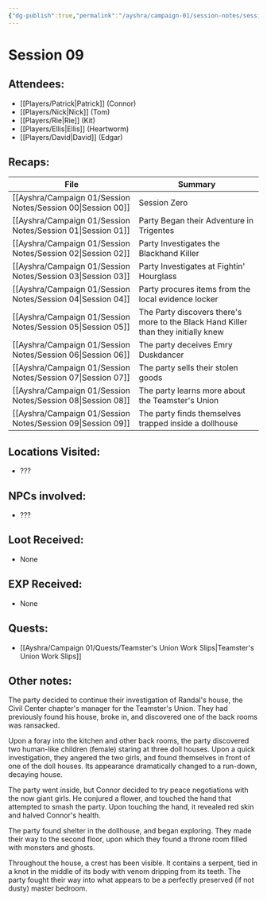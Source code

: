 ```yaml
---
{"dg-publish":true,"permalink":"/ayshra/campaign-01/session-notes/session-09/","tags":["session"],"dgShowLocalGraph":true}
---
```


# Session 09

## Attendees:
- [[Players/Patrick\|Patrick]] (Connor)
- [[Players/Nick\|Nick]] (Tom)
- [[Players/Rie\|Rie]] (Kit)
- [[Players/Ellis\|Ellis]] (Heartworm)
- [[Players/David\|David]] (Edgar)


## Recaps:
| File                                                           | Summary                                                                            |
| -------------------------------------------------------------- | ---------------------------------------------------------------------------------- |
| [[Ayshra/Campaign 01/Session Notes/Session 00\|Session 00]] | Session Zero                                                                       |
| [[Ayshra/Campaign 01/Session Notes/Session 01\|Session 01]] | Party Began their Adventure in Trigentes                                           |
| [[Ayshra/Campaign 01/Session Notes/Session 02\|Session 02]] | Party Investigates the Blackhand Killer                                            |
| [[Ayshra/Campaign 01/Session Notes/Session 03\|Session 03]] | Party Investigates at Fightin' Hourglass                                           |
| [[Ayshra/Campaign 01/Session Notes/Session 04\|Session 04]] | Party procures items from the local evidence locker                                |
| [[Ayshra/Campaign 01/Session Notes/Session 05\|Session 05]] | The Party discovers there's more to the Black Hand Killer than they initially knew |
| [[Ayshra/Campaign 01/Session Notes/Session 06\|Session 06]] | The party deceives Emry Duskdancer                                                 |
| [[Ayshra/Campaign 01/Session Notes/Session 07\|Session 07]] | The party sells their stolen goods                                                 |
| [[Ayshra/Campaign 01/Session Notes/Session 08\|Session 08]] | The party learns more about the Teamster's Union                                   |
| [[Ayshra/Campaign 01/Session Notes/Session 09\|Session 09]] | The party finds themselves trapped inside a dollhouse                              |


## Locations Visited:
- ???

## NPCs involved:
- ???
## Loot Received:
- None
## EXP Received:
- None
## Quests:
- [[Ayshra/Campaign 01/Quests/Teamster's Union Work Slips\|Teamster's Union Work Slips]]

## Other notes:

The party decided to continue their investigation of Randal's house, the Civil Center chapter's manager for the Teamster's Union. They had previously found his house, broke in, and discovered one of the back rooms was ransacked.

Upon a foray into the kitchen and other back rooms, the party discovered two human-like children (female) staring at three doll houses. Upon a quick investigation, they angered the two girls, and found themselves in front of one of the doll houses. Its appearance dramatically changed to a run-down, decaying house.

The party went inside, but Connor decided to try peace negotiations with the now giant girls. He conjured a flower, and touched the hand that attempted to smash the party. Upon touching the hand, it revealed red skin and halved Connor's health.

The party found shelter in the dollhouse, and began exploring. They made their way to the second floor, upon which they found a throne room filled with monsters and ghosts.

Throughout the house, a crest has been visible. It contains a serpent, tied in a knot in the middle of its body with venom dripping from its teeth. The party fought their way into what appears to be a perfectly preserved (if not dusty) master bedroom. 